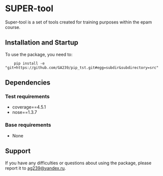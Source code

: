 # SUPER-tool


Super-tool is a set of tools created for training purposes within the epam course.

## Installation and Startup

To use the package, you need to:

```
	pip install -e "git+https://github.com/GA239/pip_tst.git#egg=subdir&subdirectory=src"
```

## Dependencies

### Test requirements 

- coverage==4.5.1
- nose==1.3.7

### Base requirements 

- None

## Support

If you have any difficulties or questions about using the package, please report it to ag239@yandex.ru.

